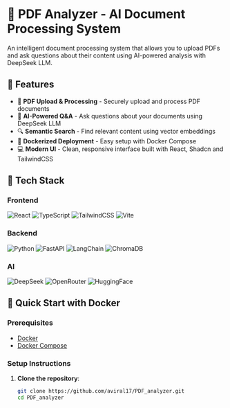 # 📄 PDF Analyzer - AI Document Processing System


An intelligent document processing system that allows you to upload PDFs and ask questions about their content using AI-powered analysis with DeepSeek LLM.

## 🌟 Features

- 🚀 **PDF Upload & Processing** - Securely upload and process PDF documents
- 🤖 **AI-Powered Q&A** - Ask questions about your documents using DeepSeek LLM
- 🔍 **Semantic Search** - Find relevant content using vector embeddings
- 🐳 **Dockerized Deployment** - Easy setup with Docker Compose
- 💻 **Modern UI** - Clean, responsive interface built with React, Shadcn and TailwindCSS

## 🧩 Tech Stack

### Frontend

![React](https://img.shields.io/badge/React-20232A?style=for-the-badge&logo=react&logoColor=61DAFB)
![TypeScript](https://img.shields.io/badge/TypeScript-007ACC?style=for-the-badge&logo=typescript&logoColor=white)
![TailwindCSS](https://img.shields.io/badge/Tailwind_CSS-38B2AC?style=for-the-badge&logo=tailwind-css&logoColor=white)
![Vite](https://img.shields.io/badge/Vite-B73BFE?style=for-the-badge&logo=vite&logoColor=FFD62E)

### Backend

![Python](https://img.shields.io/badge/Python-3776AB?style=for-the-badge&logo=python&logoColor=white)
![FastAPI](https://img.shields.io/badge/FastAPI-005571?style=for-the-badge&logo=fastapi)
![LangChain](https://img.shields.io/badge/LangChain-00A67E?style=for-the-badge)
![ChromaDB](https://img.shields.io/badge/ChromaDB-FF6B00?style=for-the-badge)

### AI

![DeepSeek](https://img.shields.io/badge/DeepSeek-412991?style=for-the-badge)
![OpenRouter](https://img.shields.io/badge/OpenRouter-7C3AED?style=for-the-badge)
![HuggingFace](https://img.shields.io/badge/HuggingFace-FFD21E?style=for-the-badge&logo=huggingface&logoColor=black)

## 🚀 Quick Start with Docker

### Prerequisites

- [Docker](https://www.docker.com/get-started)
- [Docker Compose](https://docs.docker.com/compose/install/)

### Setup Instructions

1. **Clone the repository**:
   ```bash
   git clone https://github.com/aviral17/PDF_analyzer.git
   cd PDF_analyzer
   ```
